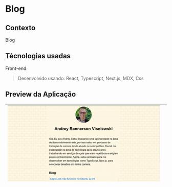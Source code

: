 # Blog

## Contexto

Blog

<!--
> Utiliza a API []()
 -->

<!--
Colegas que contribuíram para a realização do projeto:

- [@colega1](https://github.com/ "github")
- [@colega2](https://github.com/ "github")
 -->

## Técnologias usadas

Front-end:

> Desenvolvido usando: React, Typescript, Next.js, MDX, Css

<!--
## Habilidades

Adquiri essas habilidades ao desenvolver esse projeto:
-->

## Preview da Aplicação

| ![Login](./public/readme-assets/aplicacao-home.png) |  |
| ---------------------------------------- | --------------------------------------- |

<!-- ## Instalando Dependências

- Clone o projeto:

  ```bash
  git clone
  ```

  > Front-end

  ```bash
  cd src/
  npm install
  ```

## Executando aplicação

- Para rodar o Front-end:

  ```bash
  cd src/ && npm start
  ```

## Executando Testes

- Para rodar todos os Testes:

  ```bash
  npm test
  ``` -->
